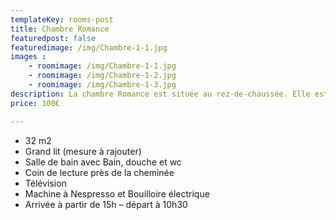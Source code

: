 ```yaml
---
templateKey: rooms-post
title: Chambre Romance
featuredpost: false
featuredimage: /img/Chambre-1-1.jpg
images :
    - roomimage: /img/Chambre-1-1.jpg
    - roomimage: /img/Chambre-1-2.jpg
    - roomimage: /img/Chambre-1-3.jpg
description: La chambre Romance est située au rez-de-chaussée. Elle est très spacieuse et lumineuse.  
price: 100€

---
```

* 32 m2
* Grand lit (mesure à rajouter)
* Salle de bain avec Bain, douche et wc
* Coin de lecture près de la cheminée
* Télévision
* Machine à Nespresso et Bouilloire électrique
* Arrivée à partir de 15h – départ à 10h30

